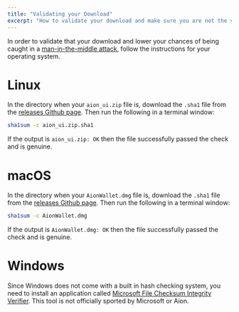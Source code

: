 ```yaml
---
title: "Validating your Download"
excerpt: "How to validate your download and make sure you are not the victim of a man in the middle attack."
---
```

In order to validate that your download and lower your chances of being caught in a [man-in-the-middle attack](https://en.wikipedia.org/wiki/Man-in-the-middle_attack), follow the instructions for your operating system.

# Linux

In the directory when your `aion_ui.zip` file is, download the `.sha1` file from the [releases Github page](https://github.com/aionnetwork/Desktop-Wallet/releases). Then run the following in a terminal window:

```bash
sha1sum -c aion_ui.zip.sha1
```

If the output is `aion_ui.zip: OK` then the file successfully passed the check and is genuine.

# macOS

In the directory when your `AionWallet.dmg` file is, download the `.sha1` file from the [releases Github page](https://github.com/aionnetwork/Desktop-Wallet/releases). Then run the following in a terminal window:

```bash
sha1sum -c AionWallet.dmg
```

If the output is `AionWallet.dmg: OK` then the file successfully passed the check and is genuine.

# Windows

Since Windows does not come with a built in hash checking system, you need to install an application called [Microsoft File Checksum Integrity Verifier](https://www.microsoft.com/en-us/download/details.aspx?id=11533). This tool is not officially sported by Microsoft or Aion.